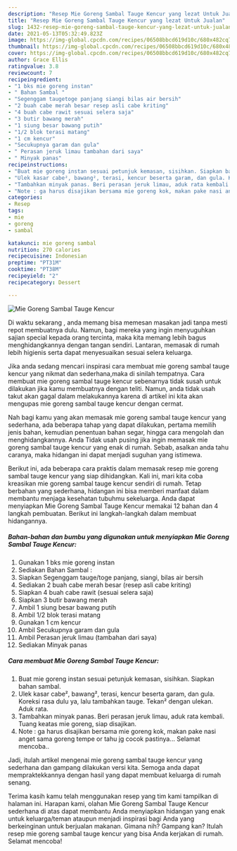 ```yaml
---
description: "Resep Mie Goreng Sambal Tauge Kencur yang lezat Untuk Jualan"
title: "Resep Mie Goreng Sambal Tauge Kencur yang lezat Untuk Jualan"
slug: 1432-resep-mie-goreng-sambal-tauge-kencur-yang-lezat-untuk-jualan
date: 2021-05-13T05:32:49.823Z
image: https://img-global.cpcdn.com/recipes/06508bbcd619d10c/680x482cq70/mie-goreng-sambal-tauge-kencur-foto-resep-utama.jpg
thumbnail: https://img-global.cpcdn.com/recipes/06508bbcd619d10c/680x482cq70/mie-goreng-sambal-tauge-kencur-foto-resep-utama.jpg
cover: https://img-global.cpcdn.com/recipes/06508bbcd619d10c/680x482cq70/mie-goreng-sambal-tauge-kencur-foto-resep-utama.jpg
author: Grace Ellis
ratingvalue: 3.8
reviewcount: 7
recipeingredient:
- "1 bks mie goreng instan"
- " Bahan Sambal "
- "Segenggam taugetoge panjang siangi bilas air bersih"
- "2 buah cabe merah besar resep asli cabe kriting"
- "4 buah cabe rawit sesuai selera saja"
- "3 butir bawang merah"
- "1 siung besar bawang putih"
- "1/2 blok terasi matang"
- "1 cm kencur"
- "Secukupnya garam dan gula"
- " Perasan jeruk limau tambahan dari saya"
- " Minyak panas"
recipeinstructions:
- "Buat mie goreng instan sesuai petunjuk kemasan, sisihkan. Siapkan bahan sambal."
- "Ulek kasar cabe², bawang², terasi, kencur beserta garam, dan gula. Koreksi rasa dulu ya, lalu tambahkan tauge. Tekan² dengan ulekan. Aduk rata."
- "Tambahkan minyak panas. Beri perasan jeruk limau, aduk rata kembali. Tuang keatas mie goreng, siap disajikan."
- "Note : ga harus disajikan bersama mie goreng kok, makan pake nasi anget sama goreng tempe or tahu jg cocok pastinya... Selamat mencoba.."
categories:
- Resep
tags:
- mie
- goreng
- sambal

katakunci: mie goreng sambal 
nutrition: 270 calories
recipecuisine: Indonesian
preptime: "PT31M"
cooktime: "PT38M"
recipeyield: "2"
recipecategory: Dessert

---
```



![Mie Goreng Sambal Tauge Kencur](https://img-global.cpcdn.com/recipes/06508bbcd619d10c/680x482cq70/mie-goreng-sambal-tauge-kencur-foto-resep-utama.jpg)

Di waktu  sekarang , anda memang bisa memesan masakan jadi tanpa mesti repot membuatnya dulu. Namun, bagi mereka yang ingin menyuguhkan sajian special kepada orang tercinta, maka kita memang lebih bagus menghidangkannya dengan tangan sendiri. Lantaran, memasak di rumah lebih higienis serta dapat menyesuaikan sesuai selera keluarga.

Jika anda sedang mencari inspirasi cara membuat mie goreng sambal tauge kencur yang nikmat dan sederhana,maka di sinilah tempatnya. Cara membuat mie goreng sambal tauge kencur  sebenarnya tidak susah untuk dilakukan jika kamu membuatnya dengan teliti. Namun, anda tidak usah takut akan gagal dalam melakukannya 
karena di artikel ini kita akan mengupas mie goreng sambal tauge kencur dengan cermat.  



Nah bagi kamu yang akan memasak mie goreng sambal tauge kencur yang sederhana, ada beberapa tahap yang dapat dilakukan, pertama memilih jenis bahan, kemudian penentuan bahan segar, hingga cara mengolah dan menghidangkannya. Anda Tidak usah pusing jika ingin memasak mie goreng sambal tauge kencur yang enak di rumah. Sebab, asalkan anda  tahu caranya, maka hidangan ini dapat menjadi suguhan yang istimewa.

Berikut ini, ada beberapa cara praktis  dalam memasak resep mie goreng sambal tauge kencur yang siap dihidangkan. Kali ini, mari kita coba kreasikan mie goreng sambal tauge kencur sendiri di rumah. Tetap berbahan yang sederhana, hidangan ini bisa memberi manfaat dalam membantu menjaga kesehatan tubuhmu sekeluarga. Anda dapat menyiapkan Mie Goreng Sambal Tauge Kencur memakai 12 bahan dan 4 langkah pembuatan. Berikut ini langkah-langkah dalam membuat hidangannya.

<!--inarticleads1-->

##### Bahan-bahan dan bumbu yang digunakan untuk menyiapkan Mie Goreng Sambal Tauge Kencur:

1. Gunakan 1 bks mie goreng instan
1. Sediakan  Bahan Sambal :
1. Siapkan Segenggam tauge/toge panjang, siangi, bilas air bersih
1. Sediakan 2 buah cabe merah besar (resep asli cabe kriting)
1. Siapkan 4 buah cabe rawit (sesuai selera saja)
1. Siapkan 3 butir bawang merah
1. Ambil 1 siung besar bawang putih
1. Ambil 1/2 blok terasi matang
1. Gunakan 1 cm kencur
1. Ambil Secukupnya garam dan gula
1. Ambil  Perasan jeruk limau (tambahan dari saya)
1. Sediakan  Minyak panas




<!--inarticleads2-->

##### Cara membuat Mie Goreng Sambal Tauge Kencur:

1. Buat mie goreng instan sesuai petunjuk kemasan, sisihkan. Siapkan bahan sambal.
1. Ulek kasar cabe², bawang², terasi, kencur beserta garam, dan gula. Koreksi rasa dulu ya, lalu tambahkan tauge. Tekan² dengan ulekan. Aduk rata.
1. Tambahkan minyak panas. Beri perasan jeruk limau, aduk rata kembali. Tuang keatas mie goreng, siap disajikan.
1. Note : ga harus disajikan bersama mie goreng kok, makan pake nasi anget sama goreng tempe or tahu jg cocok pastinya... Selamat mencoba..




Jadi, itulah artikel mengenai  mie goreng sambal tauge kencur  yang sederhana dan gampang dilakukan versi kita. Semoga anda dapat mempraktekkannya dengan hasil yang dapat membuat keluarga di rumah senang. 

Terima kasih kamu telah menggunakan resep yang tim kami tampilkan di halaman ini. Harapan kami, olahan  Mie Goreng Sambal Tauge Kencur sederhana di atas dapat membantu Anda menyiapkan hidangan yang enak untuk keluarga/teman ataupun menjadi inspirasi bagi Anda yang berkeinginan untuk berjualan makanan. Gimana nih? Gampang kan? Itulah resep mie goreng sambal tauge kencur yang bisa Anda kerjakan di rumah. Selamat mencoba!

